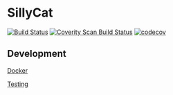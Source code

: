 SillyCat
========

[![Build Status](https://travis-ci.org/Andreasdahlberg/sillycat.svg?branch=master)](https://travis-ci.org/Andreasdahlberg/sillycat)
[![Coverity Scan Build Status](https://scan.coverity.com/projects/11957/badge.svg)](https://scan.coverity.com/projects/andreasdahlberg-sillycat)
[![codecov](https://codecov.io/gh/Andreasdahlberg/sillycat/branch/master/graph/badge.svg)](https://codecov.io/gh/Andreasdahlberg/sillycat)

## Development

[Docker](docker/README.md)

[Testing](firmware/tests/README.md)
